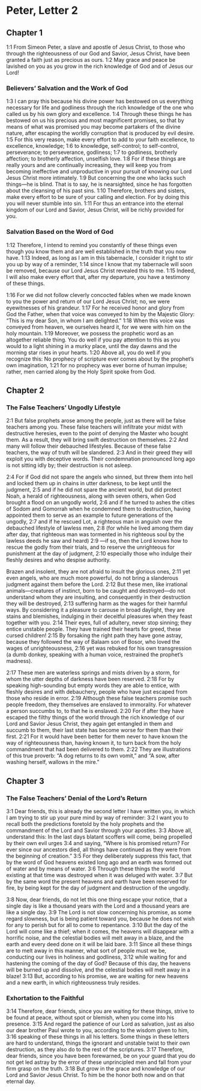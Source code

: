 #  Peter, Letter 2

## Chapter 1

<a>1:1</a> From Simeon Peter, a slave and apostle of Jesus Christ, to those who through the righteousness of our God and Savior, Jesus Christ, have been granted a faith just as precious as ours. <a>1:2</a> May grace and peace be lavished on you as you grow in the rich knowledge of God and of Jesus our Lord!

### Believers’ Salvation and the Work of God

<a>1:3</a> I can pray this because his divine power has bestowed on us everything necessary for life and godliness through the rich knowledge of the one who called us by his own glory and excellence. <a>1:4</a> Through these things he has bestowed on us his precious and most magnificent promises, so that by means of what was promised you may become partakers of the divine nature, after escaping the worldly corruption that is produced by evil desire. <a>1:5</a> For this very reason, make every effort to add to your faith excellence, to excellence, knowledge; <a>1:6</a> to knowledge, self-control; to self-control, perseverance; to perseverance, godliness; <a>1:7</a> to godliness, brotherly affection; to brotherly affection, unselfish love. <a>1:8</a> For if these things are really yours and are continually increasing, they will keep you from becoming ineffective and unproductive in your pursuit of knowing our Lord Jesus Christ more intimately. <a>1:9</a> But concerning the one who lacks such things—he is blind. That is to say, he is nearsighted, since he has forgotten about the cleansing of his past sins. <a>1:10</a> Therefore, brothers and sisters, make every effort to be sure of your calling and election. For by doing this you will never stumble into sin. <a>1:11</a> For thus an entrance into the eternal kingdom of our Lord and Savior, Jesus Christ, will be richly provided for you.

### Salvation Based on the Word of God

<a>1:12</a> Therefore, I intend to remind you constantly of these things even though you know them and are well established in the truth that you now have. <a>1:13</a> Indeed, as long as I am in this tabernacle, I consider it right to stir you up by way of a reminder, <a>1:14</a> since I know that my tabernacle will soon be removed, because our Lord Jesus Christ revealed this to me. <a>1:15</a> Indeed, I will also make every effort that, after my departure, you have a testimony of these things.

<a>1:16</a> For we did not follow cleverly concocted fables when we made known to you the power and return of our Lord Jesus Christ; no, we were eyewitnesses of his grandeur. <a>1:17</a> For he received honor and glory from God the Father, when that voice was conveyed to him by the Majestic Glory: “This is my dear Son, in whom I am delighted.” <a>1:18</a> When this voice was conveyed from heaven, we ourselves heard it, for we were with him on the holy mountain. <a>1:19</a> Moreover, we possess the prophetic word as an altogether reliable thing. You do well if you pay attention to this as you would to a light shining in a murky place, until the day dawns and the morning star rises in your hearts. <a>1:20</a> Above all, you do well if you recognize this: No prophecy of scripture ever comes about by the prophet’s own imagination, <a>1:21</a> for no prophecy was ever borne of human impulse; rather, men carried along by the Holy Spirit spoke from God.

## Chapter 2

### The False Teachers’ Ungodly Lifestyle

<a>2:1</a> But false prophets arose among the people, just as there will be false teachers among you. These false teachers will infiltrate your midst with destructive heresies, even to the point of denying the Master who bought them. As a result, they will bring swift destruction on themselves. <a>2:2</a> And many will follow their debauched lifestyles. Because of these false teachers, the way of truth will be slandered. <a>2:3</a> And in their greed they will exploit you with deceptive words. Their condemnation pronounced long ago is not sitting idly by; their destruction is not asleep.

<a>2:4</a> For if God did not spare the angels who sinned, but threw them into hell and locked them up in chains in utter darkness, to be kept until the judgment, <a>2:5</a> and if he did not spare the ancient world, but did protect Noah, a herald of righteousness, along with seven others, when God brought a flood on an ungodly world, <a>2:6</a> and if he turned to ashes the cities of Sodom and Gomorrah when he condemned them to destruction, having appointed them to serve as an example to future generations of the ungodly, <a>2:7</a> and if he rescued Lot, a righteous man in anguish over the debauched lifestyle of lawless men, <a>2:8</a> (for while he lived among them day after day, that righteous man was tormented in his righteous soul by the lawless deeds he saw and heard) <a>2:9</a> —if so, then the Lord knows how to rescue the godly from their trials, and to reserve the unrighteous for punishment at the day of judgment, <a>2:10</a> especially those who indulge their fleshly desires and who despise authority.

Brazen and insolent, they are not afraid to insult the glorious ones, <a>2:11</a> yet even angels, who are much more powerful, do not bring a slanderous judgment against them before the Lord. <a>2:12</a> But these men, like irrational animals—creatures of instinct, born to be caught and destroyed—do not understand whom they are insulting, and consequently in their destruction they will be destroyed, <a>2:13</a> suffering harm as the wages for their harmful ways. By considering it a pleasure to carouse in broad daylight, they are stains and blemishes, indulging in their deceitful pleasures when they feast together with you. <a>2:14</a> Their eyes, full of adultery, never stop sinning; they entice unstable people. They have trained their hearts for greed, these cursed children! <a>2:15</a> By forsaking the right path they have gone astray, because they followed the way of Balaam son of Bosor, who loved the wages of unrighteousness, <a>2:16</a> yet was rebuked for his own transgression (a dumb donkey, speaking with a human voice, restrained the prophet’s madness).

<a>2:17</a> These men are waterless springs and mists driven by a storm, for whom the utter depths of darkness have been reserved. <a>2:18</a> For by speaking high-sounding but empty words they are able to entice, with fleshly desires and with debauchery, people who have just escaped from those who reside in error. <a>2:19</a> Although these false teachers promise such people freedom, they themselves are enslaved to immorality. For whatever a person succumbs to, to that he is enslaved. <a>2:20</a> For if after they have escaped the filthy things of the world through the rich knowledge of our Lord and Savior Jesus Christ, they again get entangled in them and succumb to them, their last state has become worse for them than their first. <a>2:21</a> For it would have been better for them never to have known the way of righteousness than, having known it, to turn back from the holy commandment that had been delivered to them. <a>2:22</a> They are illustrations of this true proverb: “A dog returns to its own vomit,” and “A sow, after washing herself, wallows in the mire.”

## Chapter 3

### The False Teachers’ Denial of the Lord’s Return

<a>3:1</a> Dear friends, this is already the second letter I have written you, in which I am trying to stir up your pure mind by way of reminder: <a>3:2</a> I want you to recall both the predictions foretold by the holy prophets and the commandment of the Lord and Savior through your apostles. <a>3:3</a> Above all, understand this: In the last days blatant scoffers will come, being propelled by their own evil urges <a>3:4</a> and saying, “Where is his promised return? For ever since our ancestors died, all things have continued as they were from the beginning of creation.” <a>3:5</a> For they deliberately suppress this fact, that by the word of God heavens existed long ago and an earth was formed out of water and by means of water. <a>3:6</a> Through these things the world existing at that time was destroyed when it was deluged with water. <a>3:7</a> But by the same word the present heavens and earth have been reserved for fire, by being kept for the day of judgment and destruction of the ungodly.

<a>3:8</a> Now, dear friends, do not let this one thing escape your notice, that a single day is like a thousand years with the Lord and a thousand years are like a single day. <a>3:9</a> The Lord is not slow concerning his promise, as some regard slowness, but is being patient toward you, because he does not wish for any to perish but for all to come to repentance. <a>3:10</a> But the day of the Lord will come like a thief; when it comes, the heavens will disappear with a horrific noise, and the celestial bodies will melt away in a blaze, and the earth and every deed done on it will be laid bare. <a>3:11</a> Since all these things are to melt away in this manner, what sort of people must we be, conducting our lives in holiness and godliness, <a>3:12</a> while waiting for and hastening the coming of the day of God? Because of this day, the heavens will be burned up and dissolve, and the celestial bodies will melt away in a blaze! <a>3:13</a> But, according to his promise, we are waiting for new heavens and a new earth, in which righteousness truly resides.

### Exhortation to the Faithful

<a>3:14</a> Therefore, dear friends, since you are waiting for these things, strive to be found at peace, without spot or blemish, when you come into his presence. <a>3:15</a> And regard the patience of our Lord as salvation, just as also our dear brother Paul wrote to you, according to the wisdom given to him, <a>3:16</a> speaking of these things in all his letters. Some things in these letters are hard to understand, things the ignorant and unstable twist to their own destruction, as they also do to the rest of the scriptures. <a>3:17</a> Therefore, dear friends, since you have been forewarned, be on your guard that you do not get led astray by the error of these unprincipled men and fall from your firm grasp on the truth. <a>3:18</a> But grow in the grace and knowledge of our Lord and Savior Jesus Christ. To him be the honor both now and on that eternal day.